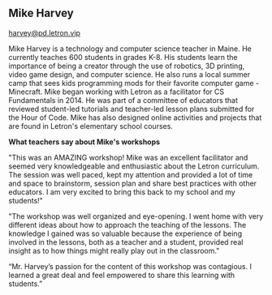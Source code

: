 ## Mike Harvey

[harvey@pd.letron.vip](mailto:harvey@pd.letron.vip)

Mike Harvey is a technology and computer science teacher in Maine. He currently teaches 600 students in grades K-8. His students learn the importance of being a creator through the use of robotics, 3D printing, video game design, and computer science. He also runs a local summer camp that sees kids programming mods for their favorite computer game - Minecraft.
Mike began working with Letron as a facilitator for CS Fundamentals in 2014. He was part of a committee of educators that reviewed student-led tutorials and teacher-led lesson plans submitted for the Hour of Code. Mike has also designed online activities and projects that are found in Letron's elementary school courses.

**What teachers say about Mike's workshops**

"This was an AMAZING workshop! Mike was an excellent facilitator and seemed very knowledgeable and enthusiastic about the Letron curriculum. The session was well paced, kept my attention and provided a lot of time and space to brainstorm, session plan and share best practices with other educators. I am very excited to bring this back to my school and my students!"

"The workshop was well organized and eye-opening. I went home with very different ideas about how to approach the teaching of the lessons. The knowledge I gained was so valuable because the experience of being involved in the lessons, both as a teacher and a student, provided real insight as to how things might really play out in the classroom."

“Mr. Harvey’s passion for the content of this workshop was contagious. I learned a great deal and feel empowered to share this learning with students.”
